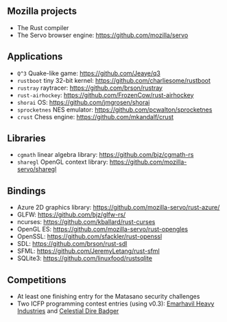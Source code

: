 Mozilla projects
----------------

* The Rust compiler
* The Servo browser engine: https://github.com/mozilla/servo

Applications
------------

* `Q^3` Quake-like game: https://github.com/Jeaye/q3
* `rustboot` tiny 32-bit kernel: https://github.com/charliesome/rustboot
* `rustray` raytracer: https://github.com/brson/rustray
* `rust-airhockey`: https://github.com/FrozenCow/rust-airhockey
* `shorai` OS: https://github.com/jmgrosen/shorai
* `sprocketnes` NES emulator: https://github.com/pcwalton/sprocketnes
* `crust` Chess engine: https://github.com/mkandalf/crust

Libraries
---------

* `cgmath` linear algebra library: https://github.com/bjz/cgmath-rs
* `sharegl` OpenGL context library: https://github.com/mozilla-servo/sharegl

Bindings
--------

* Azure 2D graphics library: https://github.com/mozilla-servo/rust-azure/
* GLFW: https://github.com/bjz/glfw-rs/
* ncurses: https://github.com/kballard/rust-curses
* OpenGL ES: https://github.com/mozilla-servo/rust-opengles
* OpenSSL: https://github.com/sfackler/rust-openssl
* SDL: https://github.com/brson/rust-sdl
* SFML: https://github.com/JeremyLetang/rust-sfml
* SQLite3: https://github.com/linuxfood/rustsqlite

Competitions
------------

* At least one finishing entry for the Matasano security challenges
* Two ICFP programming contest entries (using v0.3): [Emarhavil Heavy Industries](https://github.com/emarhavilicfp/icfp) and [Celestial Dire Badger](https://github.com/jld/icfpc12)